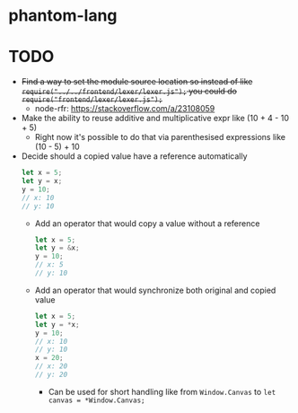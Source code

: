 # phantom-lang

# TODO
- ~~Find a way to set the module source location so instead of like `require("../../frontend/lexer/lexer.js");` you could do `require("frontend/lexer/lexer.js");`~~
	+ node-rfr: https://stackoverflow.com/a/23108059
- Make the ability to reuse additive and multiplicative expr like (10 + 4 - 10 + 5)
	+ Right now it's possible to do that via parenthesised expressions like (10 - 5) + 10
- Decide should a copied value have a reference automatically
	```ts
	let x = 5;
	let y = x;
	y = 10;
	// x: 10
	// y: 10
	```
	+ Add an operator that would copy a value without a reference
		```ts
		let x = 5;
		let y = &x;
		y = 10;
		// x: 5
		// y: 10
		```
	+ Add an operator that would synchronize both original and copied value
		```ts
		let x = 5;
		let y = *x;
		y = 10;
		// x: 10
		// y: 10
		x = 20;
		// x: 20
		// y: 20
		```
		* Can be used for short handling like from `Window.Canvas` to `let canvas = *Window.Canvas;`
